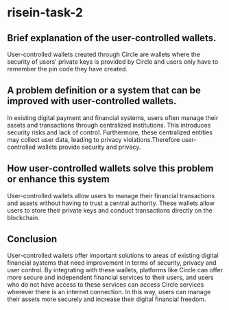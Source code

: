 # risein-task-2

## Brief explanation of the user-controlled wallets.

User-controlled wallets created through Circle are wallets where the security of users' private keys is provided by Circle and users only have to remember the pin code they have created. 

## A problem definition or a system that can be improved with user-controlled wallets.

In existing digital payment and financial systems, users often manage their assets and transactions through centralized institutions. This introduces security risks and lack of control. Furthermore, these centralized entities may collect user data, leading to privacy violations.Therefore user-controlled wallets provide security and privacy.

## How user-controlled wallets solve this problem or enhance this system

User-controlled wallets allow users to manage their financial transactions and assets without having to trust a central authority. These wallets allow users to store their private keys and conduct transactions directly on the blockchain. 

## Conclusion

User-controlled wallets offer important solutions to areas of existing digital financial systems that need improvement in terms of security, privacy and user control. By integrating with these wallets, platforms like Circle can offer more secure and independent financial services to their users, and users who do not have access to these services can access Circle services wherever there is an internet connection. In this way, users can manage their assets more securely and increase their digital financial freedom.

